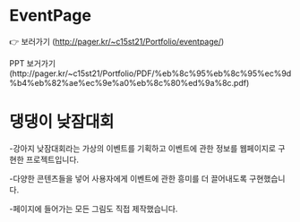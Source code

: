 # EventPage
👉 보러가기 (http://pager.kr/~c15st21/Portfolio/eventpage/)
<p>PPT 보거가기 (http://pager.kr/~c15st21/Portfolio/PDF/%eb%8c%95%eb%8c%95%ec%9d%b4%eb%82%ae%ec%9e%a0%eb%8c%80%ed%9a%8c.pdf) </p>
<h1>댕댕이 낮잠대회</h1> 
<p>-강아지 낮잠대회라는 가상의 이벤트를 기획하고 이벤트에 관한 정보를 웹페이지로 구현한 프로젝트입니다. </p>
<p>-다양한 콘텐츠들을 넣어 사용자에게 이벤트에 관한 흥미를 더 끌어내도록 구현했습니다.</p>
<p>-페이지에 들어가는 모든 그림도 직접 제작했습니다.</p>

